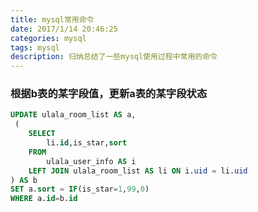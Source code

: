 ```yaml
---
title: mysql常用命令
date: 2017/1/14 20:46:25
categories: mysql
tags: mysql
description: 归纳总结了一些mysql使用过程中常用的命令
---
```


### 根据b表的某字段值，更新a表的某字段状态
```sql
UPDATE ulala_room_list AS a,
 (
	SELECT
		li.id,is_star,sort
	FROM
		ulala_user_info AS i
	LEFT JOIN ulala_room_list AS li ON i.uid = li.uid
) AS b
SET a.sort = IF(is_star=1,99,0)
WHERE a.id=b.id
```